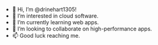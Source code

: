 - 👋 Hi, I’m @drinehart1305!
- 👀 I’m interested in cloud software.
- 🌱 I’m currently learning web apps.
- 💞️ I’m looking to collaborate on high-performance apps.
- 📫 Good luck reaching me.

<!---
drinehart1305/drinehart1305 is a ✨ special ✨ repository because its `README.md` (this file) appears on your GitHub profile.
You can click the Preview link to take a look at your changes.
--->
